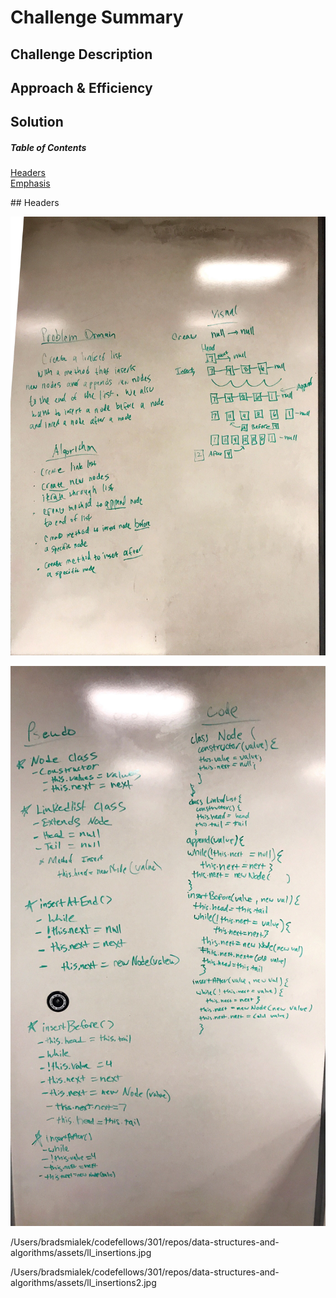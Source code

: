 # Challenge Summary
<!-- Short summary or background information -->

## Challenge Description
<!-- Description of the challenge -->

## Approach & Efficiency
<!-- What approach did you take? Why? What is the Big O space/time for this approach? -->

## Solution
<!-- Embedded whiteboard image -->

##### Table of Contents  
[Headers](#headers)  
[Emphasis](#emphasis)  
   
<a name="headers"/>
## Headers

![WhiteBoard](/assets/ll_insertions.jpg)

![WhiteBoard](/assets/ll_insertions2.jpg)

/Users/bradsmialek/codefellows/301/repos/data-structures-and-algorithms/assets/ll_insertions.jpg

/Users/bradsmialek/codefellows/301/repos/data-structures-and-algorithms/assets/ll_insertions2.jpg
